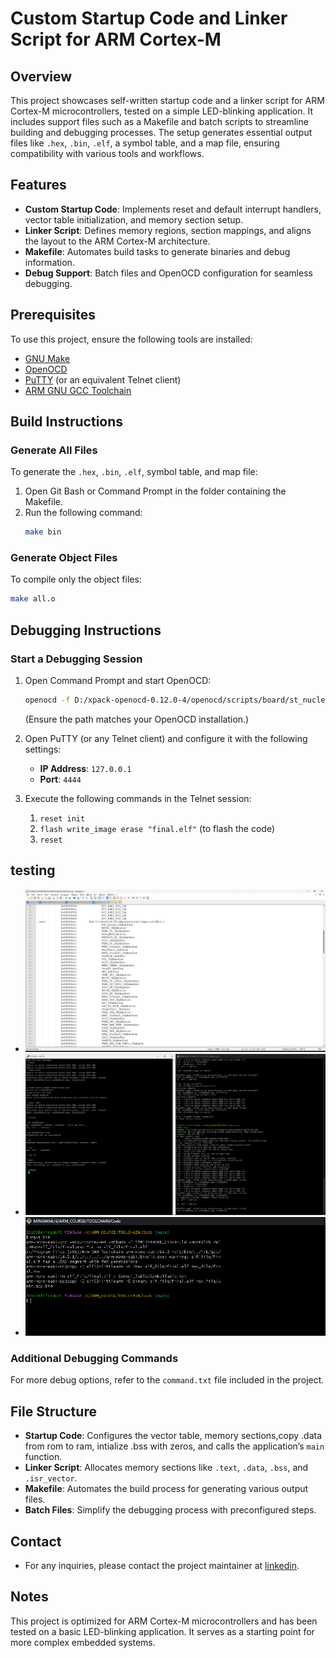 # Custom Startup Code and Linker Script for ARM Cortex-M

## Overview
This project showcases self-written startup code and a linker script for ARM Cortex-M microcontrollers, tested on a simple LED-blinking application. It includes support files such as a Makefile and batch scripts to streamline building and debugging processes. The setup generates essential output files like `.hex`, `.bin`, `.elf`, a symbol table, and a map file, ensuring compatibility with various tools and workflows.

## Features
- **Custom Startup Code**: Implements reset and default interrupt handlers, vector table initialization, and memory section setup.
- **Linker Script**: Defines memory regions, section mappings, and aligns the layout to the ARM Cortex-M architecture.
- **Makefile**: Automates build tasks to generate binaries and debug information.
- **Debug Support**: Batch files and OpenOCD configuration for seamless debugging.

## Prerequisites
To use this project, ensure the following tools are installed:
- [GNU Make](https://www.gnu.org/software/make/)
- [OpenOCD](http://openocd.org/)
- [PuTTY](https://www.putty.org/) (or an equivalent Telnet client)
- [ARM GNU GCC Toolchain](https://developer.arm.com/tools-and-software/open-source-software/developer-tools/gnu-toolchain/gnu-rm)

## Build Instructions
### Generate All Files
To generate the `.hex`, `.bin`, `.elf`, symbol table, and map file:
1. Open Git Bash or Command Prompt in the folder containing the Makefile.
2. Run the following command:
   ```bash
   make bin
   ```

### Generate Object Files
To compile only the object files:
```bash
make all.o
```

## Debugging Instructions
### Start a Debugging Session
1. Open Command Prompt and start OpenOCD:
   ```bash
   openocd -f D:/xpack-openocd-0.12.0-4/openocd/scripts/board/st_nucleo_f4.cfg
   ```
   (Ensure the path matches your OpenOCD installation.)

2. Open PuTTY (or any Telnet client) and configure it with the following settings:
   - **IP Address**: `127.0.0.1`
   - **Port**: `4444`

3. Execute the following commands in the Telnet session:
   1. `reset init`
   2. `flash write_image erase "final.elf"` (to flash the code)
   3. `reset`


## testing 
- ![PXL_20240712_200756368](https://github.com/alfrednagy57/user-attachments/blob/main/Toolchain_repo_/Screenshot%202025-01-03%20214551.png?raw=true)
- ![PXL_20240712_200756368](https://github.com/alfrednagy57/user-attachments/blob/main/Toolchain_repo_/Screenshot%202025-01-03%20215511.png?raw=true)
- ![PXL_20240712_200756368](https://github.com/alfrednagy57/user-attachments/blob/main/Toolchain_repo_/Screenshot%202025-01-03%20215522.png?raw=true)

### Additional Debugging Commands
For more debug options, refer to the `command.txt` file included in the project.

## File Structure
- **Startup Code**: Configures the vector table, memory sections,copy .data from rom to ram, intialize .bss with zeros, and calls the application’s `main` function.
- **Linker Script**: Allocates memory sections like `.text`, `.data`, `.bss`, and `.isr_vector`.
- **Makefile**: Automates the build process for generating various output files.
- **Batch Files**: Simplify the debugging process with preconfigured steps.

## Contact
- For any inquiries, please contact the project maintainer at [linkedin](https://www.linkedin.com/in/alfred-nagy-882445224/).

## Notes
This project is optimized for ARM Cortex-M microcontrollers and has been tested on a basic LED-blinking application. It serves as a starting point for more complex embedded systems.

